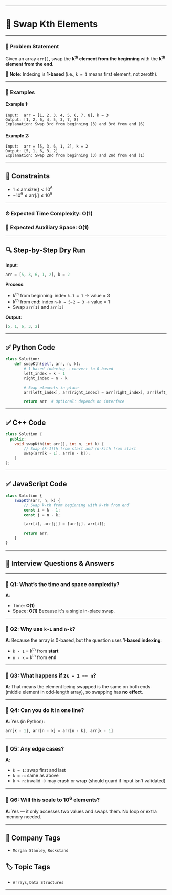
---

# 🔄 Swap Kth Elements

---

### 🧾 Problem Statement

Given an array `arr[]`, swap the **k<sup>th</sup> element from the beginning** with the **k<sup>th</sup> element from the end**.

📝 **Note**: Indexing is **1-based** (i.e., `k = 1` means first element, not zeroth).

---

### 🧪 Examples

#### Example 1:

```
Input:  arr = [1, 2, 3, 4, 5, 6, 7, 8], k = 3  
Output: [1, 2, 6, 4, 5, 3, 7, 8]  
Explanation: Swap 3rd from beginning (3) and 3rd from end (6)
```

#### Example 2:

```
Input:  arr = [5, 3, 6, 1, 2], k = 2  
Output: [5, 1, 6, 3, 2]  
Explanation: Swap 2nd from beginning (3) and 2nd from end (1)
```

---

## 📌 Constraints

* $1 \leq \text{arr.size()} < 10^6$
* $-10^9 \leq \text{arr}[i] \leq 10^9$

---

### ⏱ Expected Time Complexity: O(1)

### 💾 Expected Auxiliary Space: O(1)

---

## 🔍 Step-by-Step Dry Run

**Input**:

```python
arr = [5, 3, 6, 1, 2], k = 2
```

**Process**:

* k<sup>th</sup> from beginning: index `k-1 = 1` → value = 3
* k<sup>th</sup> from end: index `n-k = 5-2 = 3` → value = 1
* Swap `arr[1]` and `arr[3]`

**Output**:

```python
[5, 1, 6, 3, 2]
```

---

## ✅ Python Code

```python
class Solution:
    def swapKth(self, arr, n, k):
        # 1-based indexing → convert to 0-based
        left_index = k - 1
        right_index = n - k

        # Swap elements in-place
        arr[left_index], arr[right_index] = arr[right_index], arr[left_index]

        return arr  # Optional: depends on interface
```

---

## ✅ C++ Code

```cpp
class Solution {
  public:
    void swapKth(int arr[], int n, int k) {
        // Swap (k-1)th from start and (n-k)th from start
        swap(arr[k - 1], arr[n - k]);
    }
};
```

---

## ✅ JavaScript Code

```javascript
class Solution {
    swapKth(arr, n, k) {
        // Swap k-th from beginning with k-th from end
        const i = k - 1;
        const j = n - k;

        [arr[i], arr[j]] = [arr[j], arr[i]];

        return arr;
    }
}
```

---

## 🤔 Interview Questions & Answers

---

### 🔹 Q1: What’s the time and space complexity?

**A**:

* Time: **O(1)**
* Space: **O(1)**
  Because it's a single in-place swap.

---

### 🔹 Q2: Why use `k-1` and `n-k`?

**A**:
Because the array is 0-based, but the question uses **1-based indexing**:

* `k - 1` = k<sup>th</sup> from **start**
* `n - k` = k<sup>th</sup> from **end**

---

### 🔹 Q3: What happens if `2k - 1 == n`?

**A**:
That means the element being swapped is the same on both ends (middle element in odd-length array), so swapping has **no effect**.

---

### 🔹 Q4: Can you do it in one line?

**A**:
Yes (in Python):

```python
arr[k - 1], arr[n - k] = arr[n - k], arr[k - 1]
```

---

### 🔹 Q5: Any edge cases?

**A**:

* `k = 1`: swap first and last
* `k = n`: same as above
* `k > n`: invalid → may crash or wrap (should guard if input isn't validated)

---

### 🔹 Q6: Will this scale to 10<sup>6</sup> elements?

**A**:
Yes — it only accesses two values and swaps them. No loop or extra memory needed.

---

## 🏢 Company Tags

* `Morgan Stanley`, `Rockstand`

## 🏷 Topic Tags

* `Arrays`, `Data Structures`

---

